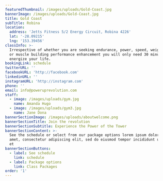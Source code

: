 ```yaml
---
featuredThumbnail: /images/uploads/Gold-Coast.jpg
bannerImage: /images/uploads/Gold-Coast.jpg
title: Gold Coast
subTitle: Robina
location:
  address: 'Jetts Fitness 5/2 Energy Circuit, Robina 4226'
  lat: '-28.09215'
  lng: '153.39456'
classInfo: >-
  Irrespective of whether you are seeking endurance, power, speed, weight loss,
  or muscle building performance enhancement you will only need 30 minutes to
  energize your life.
bookingLink: schedule
twitterURL: ''
facebookURL: 'http://facebook.com'
linkedinURL: ''
instagramURL: 'http://instagram.com'
phone: ''
email: info@poweruprevolution.com
staff:
  - image: /images/uploads/gym.jpg
    name: Amanda Hugo
  - image: /images/uploads/gym3.jpg
    name: Jane Dona
bannerSectionImage: /images/uploads/aboutwelcome.png
bannerSectionTitle: Join the revolution
bannerSectionSubtitle: Experience the Power of the Tower
bannerSectionContent: >-
  See the schedule or select from our package options lorem ipsum dolor sit
  amet, consectetur adipiscing elit, sed do eiusmod tempor incididunt ut labore
  et
bannerSectionButtons:
  - label: See schedule
    link: schedule
  - label: Package options
    link: Class Packages
order: '1'
---
```

